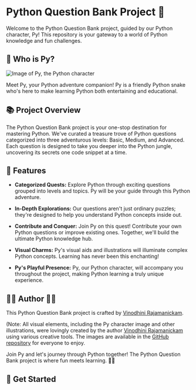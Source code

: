 

# Python Question Bank Project 🐍

Welcome to the Python Question Bank project, guided by our Python character, Py! This repository is your gateway to a world of Python knowledge and fun challenges.

## 🐍 Who is Py?

![Image of Py, the Python character](py-character-image.jpg)

Meet Py, your Python adventure companion! Py is a friendly Python snake who's here to make learning Python both entertaining and educational.

## 📚 Project Overview

The Python Question Bank project is your one-stop destination for mastering Python. We've curated a treasure trove of Python questions categorized into three adventurous levels: Basic, Medium, and Advanced. Each question is designed to take you deeper into the Python jungle, uncovering its secrets one code snippet at a time.

## 🚀 Features

- **Categorized Quests:** Explore Python through exciting questions grouped into levels and topics. Py will be your guide through this Python adventure.

- **In-Depth Explorations:** Our questions aren't just ordinary puzzles; they're designed to help you understand Python concepts inside out.

- **Contribute and Conquer:** Join Py on this quest! Contribute your own Python questions or improve existing ones. Together, we'll build the ultimate Python knowledge hub.

- **Visual Charms:** Py's visual aids and illustrations will illuminate complex Python concepts. Learning has never been this enchanting!

- **Py's Playful Presence:** Py, our Python character, will accompany you throughout the project, making Python learning a truly unique experience.

## 🧙‍♂️ Author 🧙‍♀️
This Python Question Bank project is crafted by [Vinodhini Rajamanickam](https://github.com/Vinodhini96).

(Note: All visual elements, including the Py character image and other illustrations, were lovingly created by the author [Vinodhini Rajamanickam](https://github.com/Vinodhini96) using various creative tools. The images are available in the [GitHub repository](https://github.com/Vinodhini96/) for everyone to enjoy. 

  Join Py and let's journey through Python together! The Python Question Bank project is where fun meets learning. 🐍🌟

## 🎉 Get Started
